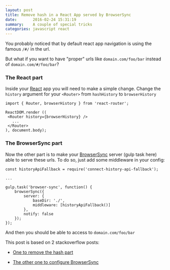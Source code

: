 ```yaml
---
layout: post
title: Remove hash in a React App served by BrowserSync
date:       2016-02-24 15:31:19
summary:    A couple of special tricks
categories: javascript react
---
```


You probably noticed that by default react app navigation is using the famous `/#/` in the url.

But what if you want to have "proper" urls like `domain.com/foo/bar` instead of `domain.com/#/foo/bar`?

### The React part

Inside your [React][3] app you will need to make a simple change.
Change the `history` argument for your `<Router>` from `hashHistory` to `browserHistory`

```
import { Router, browserHistory } from 'react-router';

ReactDOM.render ((
 <Router history={browserHistory} />
   ...
 </Router>
), document.body);
```

### The BrowserSync part

Now the other part is to make your [BrowserSync][4] server (gulp task here) able to serve these urls.
To do so, just add some middleware in your config:

```
const historyApiFallback = require('connect-history-api-fallback');

...

gulp.task('browser-sync', function() {
    browserSync({
        server: {
            baseDir: './',
            middleware: [historyApiFallback()]
        },
        notify: false
    });
});
```

And then you should be able to access to `domain.com/foo/bar`

This post is based on 2 stackoverflow posts:
- [One to remove the hash part][1]
- [The other one to configure BrowserSync][2]

  [1]: http://stackoverflow.com/a/33108975/2462089
  [2]: http://stackoverflow.com/a/33798349/2462089
  [3]: https://facebook.github.io/react/
  [4]: https://www.browsersync.io/
